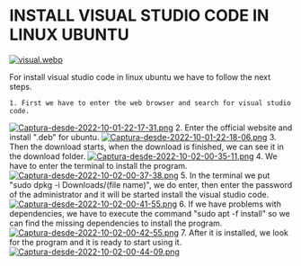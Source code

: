 # **INSTALL VISUAL STUDIO CODE IN LINUX UBUNTU**
[![visual.webp](https://i.postimg.cc/52J2YfCn/visual.webp)](https://postimg.cc/fJHN1n59)


For install visual studio code in linux ubuntu we have to follow the next steps.

    1. First we have to enter the web browser and search for visual studio code.
[![Captura-desde-2022-10-01-22-17-31.png](https://i.postimg.cc/vmRwKhQT/Captura-desde-2022-10-01-22-17-31.png)](https://postimg.cc/XrgPGwB6)
    2. Enter the official website and install ".deb" for ubuntu.
[![Captura-desde-2022-10-01-22-18-06.png](https://i.postimg.cc/yxhTVVR2/Captura-desde-2022-10-01-22-18-06.png)](https://postimg.cc/FkRSpXDx)
    3. Then the download starts, when the download is finished, we can see it in the download folder.
 [![Captura-desde-2022-10-02-00-35-11.png](https://i.postimg.cc/prvDcgSC/Captura-desde-2022-10-02-00-35-11.png)](https://postimg.cc/DJCJ8Yn4)
    4. We have to enter the terminal to install the program.
 [![Captura-desde-2022-10-02-00-37-38.png](https://i.postimg.cc/52r8WHG6/Captura-desde-2022-10-02-00-37-38.png)](https://postimg.cc/tshshg9j)
    5. In the terminal we put "sudo dpkg -i Downloads/(file name)", we do enter, then enter the password of the administrator and it will be started           install the visual studio code.
 [![Captura-desde-2022-10-02-00-41-55.png](https://i.postimg.cc/X7RVM4Ln/Captura-desde-2022-10-02-00-41-55.png)](https://postimg.cc/MvYkVkgL)
    6. If we have problems with dependencies, we have to execute the command "sudo apt -f install" so we can find the missing dependencies to install the       program.
 [![Captura-desde-2022-10-02-00-42-55.png](https://i.postimg.cc/XqZ0hzyZ/Captura-desde-2022-10-02-00-42-55.png)](https://postimg.cc/64NS4zcw)
    7. After it is installed, we look for the program and it is ready to start using it.
 [![Captura-desde-2022-10-02-00-44-09.png](https://i.postimg.cc/ZqVtqS8B/Captura-desde-2022-10-02-00-44-09.png)](https://postimg.cc/LqY0yG02)
